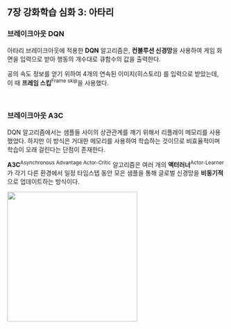 ## 7장 강화학습 심화 3: 아타리
### 브레이크아웃 DQN
아타리 브레이크아웃에 적용한 **DQN** 알고리즘은, **컨볼루션 신경망**을 사용하여 게임 화면을 입력으로 받아 행동의 개수대로 큐함수의 값을 출력한다.

공의 속도 정보를 얻기 위하여 4개의 연속된 이미지(히스토리) 를 입력으로 받았는데, 이 때 **프레임 스킵**<sup>Frame skip</sup>을 사용했다.

<br>

### 브레이크아웃 A3C
DQN 알고리즘에서는 샘플들 사이의 상관관계를 깨기 위해서 리플레이 메모리를 사용했었다. 하지만 이 방식은 거대한 메모리를 사용하여 학습하는 것이므로 비효율적이며 학습이 오래 걸린다는 단점이 존재한다.

**A3C**<sup>Asynchronous Advantage Actor-Critic</sup> 알고리즘은 여러 개의 **액터러너**<sup>Actor-Learner</sup>가 각기 다른 환경에서 일정 타임스텝 동안 모은 샘플을 통해 글로벌 신경망을 **비동기적**으로 업데이트하는 방식이다.

<img src=https://user-images.githubusercontent.com/62216628/170973637-4c1494f3-3884-4dde-ad77-f078bed06b32.png width=300px/>
